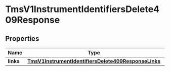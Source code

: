 
# TmsV1InstrumentIdentifiersDelete409Response

## Properties
Name | Type | Description | Notes
------------ | ------------- | ------------- | -------------
**links** | [**TmsV1InstrumentIdentifiersDelete409ResponseLinks**](TmsV1InstrumentIdentifiersDelete409ResponseLinks.md) |  |  [optional]



